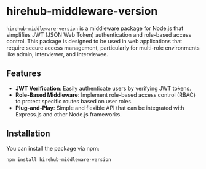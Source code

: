 # hirehub-middleware-version

`hirehub-middleware-version` is a middleware package for Node.js that simplifies JWT (JSON Web Token) authentication and role-based access control. This package is designed to be used in web applications that require secure access management, particularly for multi-role environments like admin, interviewer, and interviewee.

## Features

- **JWT Verification**: Easily authenticate users by verifying JWT tokens.
- **Role-Based Middleware**: Implement role-based access control (RBAC) to protect specific routes based on user roles.
- **Plug-and-Play**: Simple and flexible API that can be integrated with Express.js and other Node.js frameworks.

## Installation

You can install the package via npm:

```bash
npm install hirehub-middleware-version
